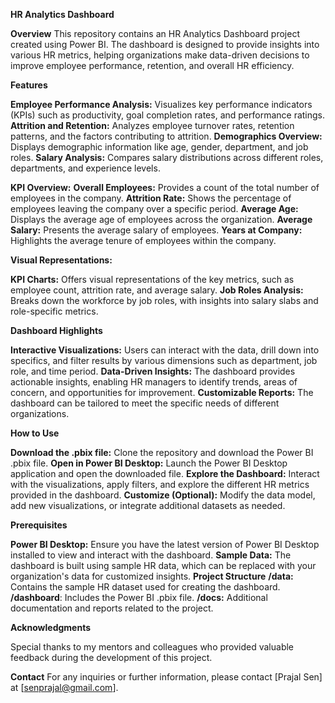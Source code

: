 **HR Analytics Dashboard**

**Overview**
This repository contains an HR Analytics Dashboard project created using Power BI. The dashboard is designed to provide insights into various HR metrics, helping organizations make data-driven decisions to improve employee performance, retention, and overall HR efficiency.

**Features**

**Employee Performance Analysis:** Visualizes key performance indicators (KPIs) such as productivity, goal completion rates, and performance ratings.
**Attrition and Retention:** Analyzes employee turnover rates, retention patterns, and the factors contributing to attrition.
**Demographics Overview:** Displays demographic information like age, gender, department, and job roles.
**Salary Analysis:** Compares salary distributions across different roles, departments, and experience levels.

**KPI Overview:**
**Overall Employees:** Provides a count of the total number of employees in the company.
**Attrition Rate:** Shows the percentage of employees leaving the company over a specific period.
**Average Age:** Displays the average age of employees across the organization.
**Average Salary:** Presents the average salary of employees.
**Years at Company:** Highlights the average tenure of employees within the company.

**Visual Representations:**

**KPI Charts:** Offers visual representations of the key metrics, such as employee count, attrition rate, and average salary.
**Job Roles Analysis:** Breaks down the workforce by job roles, with insights into salary slabs and role-specific metrics.

**Dashboard Highlights**

**Interactive Visualizations:** Users can interact with the data, drill down into specifics, and filter results by various dimensions such as department, job role, and time period.
**Data-Driven Insights:** The dashboard provides actionable insights, enabling HR managers to identify trends, areas of concern, and opportunities for improvement.
**Customizable Reports:** The dashboard can be tailored to meet the specific needs of different organizations.

**How to Use**

**Download the .pbix file:** Clone the repository and download the Power BI .pbix file.
**Open in Power BI Desktop:** Launch the Power BI Desktop application and open the downloaded file.
**Explore the Dashboard:** Interact with the visualizations, apply filters, and explore the different HR metrics provided in the dashboard.
**Customize (Optional):** Modify the data model, add new visualizations, or integrate additional datasets as needed.

**Prerequisites**

**Power BI Desktop:** Ensure you have the latest version of Power BI Desktop installed to view and interact with the dashboard.
**Sample Data:** The dashboard is built using sample HR data, which can be replaced with your organization's data for customized insights.
**Project Structure**
**/data:** Contains the sample HR dataset used for creating the dashboard.
**/dashboard**: Includes the Power BI .pbix file.
**/docs:** Additional documentation and reports related to the project.

**Acknowledgments**

Special thanks to my mentors and colleagues who provided valuable feedback during the development of this project.


**Contact**
For any inquiries or further information, please contact [Prajal Sen] at [senprajal@gmail.com].
